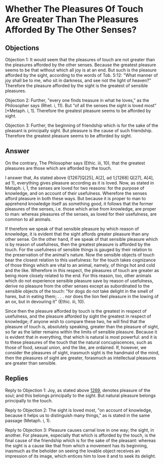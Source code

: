 # Whether The Pleasures Of Touch Are Greater Than The Pleasures Afforded By The Other Senses?

## Objections

Objection 1: It would seem that the pleasures of touch are not greater than the pleasures afforded by the other senses. Because the greatest pleasure seems to be that without which all joy is at an end. But such is the pleasure afforded by the sight, according to the words of Tob. 5:12: "What manner of joy shall be to me, who sit in darkness, and see not the light of heaven?" Therefore the pleasure afforded by the sight is the greatest of sensible pleasures.

Objection 2: Further, "every one finds treasure in what he loves," as the Philosopher says (Rhet. i, 11). But "of all the senses the sight is loved most" [*Metaph. i, 1]. Therefore the greatest pleasure seems to be afforded by sight.

Objection 3: Further, the beginning of friendship which is for the sake of the pleasant is principally sight. But pleasure is the cause of such friendship. Therefore the greatest pleasure seems to be afforded by sight.

## Answer

On the contrary, The Philosopher says (Ethic. iii, 10), that the greatest pleasures are those which are afforded by the touch.

I answer that, As stated above ([1267]Q[25], A[2], ad 1;[1268] Q[27], A[4], ad 1), everything gives pleasure according as it is loved. Now, as stated in Metaph. i, 1, the senses are loved for two reasons: for the purpose of knowledge, and on account of their usefulness. Wherefore the senses afford pleasure in both these ways. But because it is proper to man to apprehend knowledge itself as something good, it follows that the former pleasures of the senses, i.e. those which arise from knowledge, are proper to man: whereas pleasures of the senses, as loved for their usefulness, are common to all animals.

If therefore we speak of that sensible pleasure by which reason of knowledge, it is evident that the sight affords greater pleasure than any other sense. On the other hand, if we speak of that sensible pleasure which is by reason of usefulness, then the greatest pleasure is afforded by the touch. For the usefulness of sensible things is gauged by their relation to the preservation of the animal's nature. Now the sensible objects of touch bear the closest relation to this usefulness: for the touch takes cognizance of those things which are vital to an animal, namely, of things hot and cold and the like. Wherefore in this respect, the pleasures of touch are greater as being more closely related to the end. For this reason, too, other animals which do not experience sensible pleasure save by reason of usefulness, derive no pleasure from the other senses except as subordinated to the sensible objects of the touch: "for dogs do not take delight in the smell of hares, but in eating them; . . . nor does the lion feel pleasure in the lowing of an ox, but in devouring it" (Ethic. iii, 10).

Since then the pleasure afforded by touch is the greatest in respect of usefulness, and the pleasure afforded by sight the greatest in respect of knowledge; if anyone wish to compare these two, he will find that the pleasure of touch is, absolutely speaking, greater than the pleasure of sight, so far as the latter remains within the limits of sensible pleasure. Because it is evident that in everything, that which is natural is most powerful: and it is to these pleasures of the touch that the natural concupiscences, such as those of food, sexual union, and the like, are ordained. If, however, we consider the pleasures of sight, inasmuch sight is the handmaid of the mind, then the pleasures of sight are greater, forasmuch as intellectual pleasures are greater than sensible.

## Replies

Reply to Objection 1: Joy, as stated above [1269](A[3]), denotes pleasure of the soul; and this belongs principally to the sight. But natural pleasure belongs principally to the touch.

Reply to Objection 2: The sight is loved most, "on account of knowledge, because it helps us to distinguish many things," as is stated in the same passage (Metaph. i, 1).

Reply to Objection 3: Pleasure causes carnal love in one way; the sight, in another. For pleasure, especially that which is afforded by the touch, is the final cause of the friendship which is for the sake of the pleasant: whereas the sight is a cause like that from which a movement has its beginning, inasmuch as the beholder on seeing the lovable object receives an impression of its image, which entices him to love it and to seek its delight.